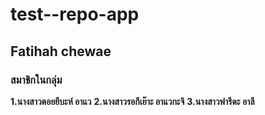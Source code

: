 # test--repo-app
## Fatihah chewae
### __สมาชิกในกลุ่ม__
__1.นางสาวตอยยีบะห์ อาแว__
__2.นางสาวรอกีเย๊าะ อาแวกะจิ__
__3.นางสาวฟารีดะ อาลี__
